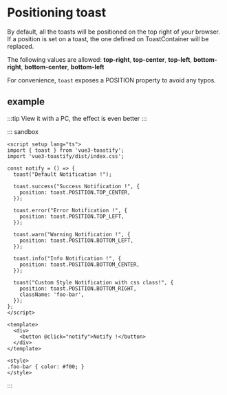 # Positioning toast

By default, all the toasts will be positioned on the top right of your browser. If a position is set on a toast, the one defined on ToastContainer will be replaced.

The following values are allowed: **top-right**, **top-center**, **top-left**, **bottom-right**, **bottom-center**, **bottom-left**

For convenience, `toast` exposes a POSITION property to avoid any typos.

## example

:::tip
View it with a PC, the effect is even better
:::

::: sandbox
```vue /src/App.vue
<script setup lang="ts">
import { toast } from 'vue3-toastify';
import 'vue3-toastify/dist/index.css';

const notify = () => {
  toast("Default Notification !");

  toast.success("Success Notification !", {
    position: toast.POSITION.TOP_CENTER,
  });

  toast.error("Error Notification !", {
    position: toast.POSITION.TOP_LEFT,
  });

  toast.warn("Warning Notification !", {
    position: toast.POSITION.BOTTOM_LEFT,
  });

  toast.info("Info Notification !", {
    position: toast.POSITION.BOTTOM_CENTER,
  });

  toast("Custom Style Notification with css class!", {
    position: toast.POSITION.BOTTOM_RIGHT,
    className: 'foo-bar',
  });
};
</script>

<template>
  <div>
    <button @click="notify">Notify !</button>
  </div>
</template>

<style>
.foo-bar { color: #f00; }
</style>
```
:::
